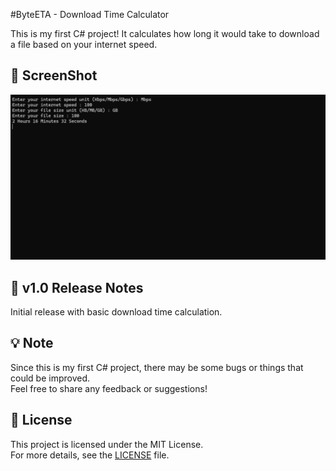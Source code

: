 #ByteETA - Download Time Calculator

This is my first C# project! It calculates how long it would take to download a file based on your internet speed.

## 📸 ScreenShot
![Sample Output](images/screenshot.png)

## 📌 v1.0 Release Notes
Initial release with basic download time calculation.

## 💡 Note  
Since this is my first C# project, there may be some bugs or things that could be improved.  
Feel free to share any feedback or suggestions!

## 📜 License  
This project is licensed under the MIT License.  
For more details, see the [LICENSE](LICENSE) file.
